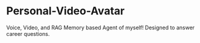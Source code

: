 # Personal-Video-Avatar
Voice, Video, and RAG Memory based Agent of myself! Designed to answer career questions.

